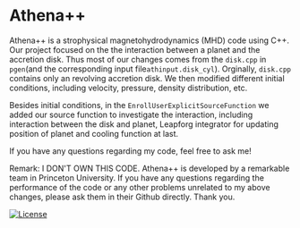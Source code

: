 # Athena++

Athena++ is a strophysical magnetohydrodynamics (MHD) code using C++. Our project focused on the the interaction between a planet and the accretion disk. Thus most of our changes comes from the `disk.cpp` in `pgen`(and the corresponding input file`athinput.disk_cyl`). Orginally, `disk.cpp` contains only an revolving accretion disk. We then modified different initial conditions, including velocity, pressure, density distribution, etc.

Besides initial conditions, in the `EnrollUserExplicitSourceFunction` we added our source function to investigate the interaction, including interaction between the disk and planet, Leapforg integrator for updating position of planet and cooling function at last.

If you have any questions regarding my code, feel free to ask me!

Remark: I DON'T OWN THIS CODE. Athena++ is developed by a remarkable team in Princeton University. If you have any questions regarding the performance of the code or any other problems unrelated to my above changes, please ask them in their Github directly. Thank you.



<!-- Jenkins Status Badge in Markdown (with view), unprotected, flat style -->
<!-- In general, need to be on Princeton VPN, logged into Princeton CAS, with ViewStatus access to Jenkins instance to click on unprotected Build Status Badge, but server is configured to whitelist GitHub -->
[![License](https://img.shields.io/badge/License-BSD%203--Clause-blue.svg)](https://opensource.org/licenses/BSD-3-Clause)

<!--[![Public GitHub  issues](https://img.shields.io/github/issues/PrincetonUniversity/athena-public-version.svg)](https://github.com/PrincetonUniversity/athena-public-version/issues)
[![Public GitHub pull requests](https://img.shields.io/github/issues-pr/PrincetonUniversity/athena-public-version.svg)](https://github.com/PrincetonUniversity/athena-public-version/pulls) -->

